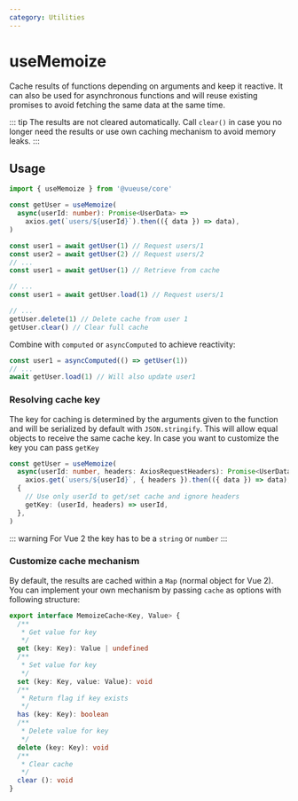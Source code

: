 ```yaml
---
category: Utilities
---
```


# useMemoize

Cache results of functions depending on arguments and keep it reactive. It can also be used for asynchronous functions and will reuse existing promises to avoid fetching the same data at the same time.

::: tip
The results are not cleared automatically. Call `clear()` in case you no longer need the results or use own caching mechanism to avoid memory leaks.
:::

## Usage

```ts
import { useMemoize } from '@vueuse/core'

const getUser = useMemoize(
  async(userId: number): Promise<UserData> =>
    axios.get(`users/${userId}`).then(({ data }) => data),
)

const user1 = await getUser(1) // Request users/1
const user2 = await getUser(2) // Request users/2
// ...
const user1 = await getUser(1) // Retrieve from cache

// ...
const user1 = await getUser.load(1) // Request users/1

// ...
getUser.delete(1) // Delete cache from user 1
getUser.clear() // Clear full cache
```

Combine with `computed` or `asyncComputed` to achieve reactivity:

```ts
const user1 = asyncComputed(() => getUser(1))
// ...
await getUser.load(1) // Will also update user1
```

### Resolving cache key

The key for caching is determined by the arguments given to the function and will be serialized by default with `JSON.stringify`.
This will allow equal objects to receive the same cache key. In case you want to customize the key you can pass `getKey`

```ts
const getUser = useMemoize(
  async(userId: number, headers: AxiosRequestHeaders): Promise<UserData> =>
    axios.get(`users/${userId}`, { headers }).then(({ data }) => data),
  {
    // Use only userId to get/set cache and ignore headers
    getKey: (userId, headers) => userId,
  },
)
```

::: warning
For Vue 2 the key has to be a `string` or `number`
:::

### Customize cache mechanism
By default, the results are cached within a `Map` (normal object for Vue 2). You can implement your own mechanism by passing `cache` as options with following structure:
```ts
export interface MemoizeCache<Key, Value> {
  /**
   * Get value for key
   */
  get (key: Key): Value | undefined
  /**
   * Set value for key
   */
  set (key: Key, value: Value): void
  /**
   * Return flag if key exists
   */
  has (key: Key): boolean
  /**
   * Delete value for key
   */
  delete (key: Key): void
  /**
   * Clear cache
   */
  clear (): void
}
```
